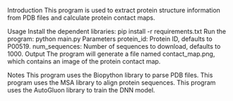 Introduction
This program is used to extract protein structure information from PDB files and calculate protein contact maps.

Usage
Install the dependent libraries:
pip install -r requirements.txt
Run the program:
python main.py
Parameters
protein_id: Protein ID, defaults to P00519.
num_sequences: Number of sequences to download, defaults to 1000.
Output
The program will generate a file named contact_map.png, which contains an image of the protein contact map.

Notes
This program uses the Biopython library to parse PDB files.
This program uses the MSA library to align protein sequences.
This program uses the AutoGluon library to train the DNN model.
